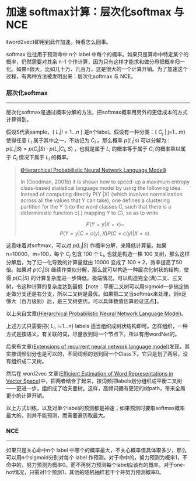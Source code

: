 # 加速 softmax计算：层次化softmax 与 NCE

《word2vec》即用到此作加速。特看怎么回事。

softmax 往往用于预测命中 n个 label 中每个的概率。如果只是算命中特定某个的概率，仍然需要对其余 n-1 个作计算，因为只有这样才能求和做分母把概率归一化。如果n很大，比如几十万、几百万，这是很大的一个计算开销。为了加速这个过程，有两种方法被发明出来：层次化softmax 与 NCE。

### 层次化softmax
----------------
层次化softmax是通过概率分解的方法，把softmax概率用另外的更低成本的方式计算得到。

假设S代表sample，{ $L_i | i=1...n$ } 是n个label。假设有一种分类：{ $C_j$ | j=1...m} 使得任意 $L_i$ 属于其中之一，不妨记为 $C_i$ 。那么概率 $p(L_i|s)$ 可以分解为： $p(L_i | S) = p(C_i | S) \cdot p(L_i | C_i,\ S)$ ，也就是属于 $L_i$ 的概率等于属于 $C_i$ 的概率乘以属于 $C_i$ 情况下属于 $L_i$ 的概率。

> [《Hierarchical Probabilistic Neural Network Language Model》](https://www.iro.umontreal.ca/~lisa/pointeurs/hierarchical-nnlm-aistats05.pdf)
>
> In (Goodman, 2001b) it is shown how to speed-up a maximum entropy class-based statistical language model by
> using the following idea. Instead of computing directly
> P(Y |X) (which involves normalization across all the values that Y can take), one defines a clustering partition for
> the Y (into the word classes C, such that there is a deterministic function c(.) mapping Y to C), so as to write
>
> $$P(Y = y|X = x) =$$
> $$P(Y = y|C = c(y), X)P(C = c(y)|X = x).$$

这意味着对softmax，可以对 $p(L_i|S)$ 作概率分解，来降低计算量。如果 n=10000，m=100，每个 $C_j$ 包含 100 个 $L_i$, 也就是构造一棵 100 叉树，那么这样分解后，为了归一化导致的计算量就由 10000 变成了 100 * 2，效率提高了50倍。如果对 $p(C_i|S)$ 继续作类似分解，那么就可以构造一种层次化树状的结构，使得 $p(C_i|S)$ 的计算复杂度进一步降低。极端情况，可以构造完全(满)二叉、三叉树，令这种计算的复杂度达到最低【note：平衡二叉树可以用sigmoid一步搞定搞走做分支还是右分支，所以二叉树是最优。如果把二叉当softmax来处理，则n足够大（百万级别）后，是三叉树更优。可以具体数值估算验证这点】。

以上来自文章([Hierarchical Probabilistic Neural Network Language Model](https://www.iro.umontreal.ca/~lisa/pointeurs/hierarchical-nnlm-aistats05.pdf))。

上述方式只需要把{ $L_i$, i=1...n} labels 适当组织成树状结构即可。怎样组织，一种方式是按语义，有关联的词，尽量放到同一个节点下。所以有用wordNet的。

后来有文章([Extensions of recurrent neural network language model](https://github.com/yihui-he/Natural-Language-Process/blob/master/Extensions%20of%20recurrent%20neural%20network%20language%20model.pdf))发现，其实按词频划分也是可以的，不同词频的划到同一个Class下。它只是划了两层，没有组织成二叉树。

然后在 word2vec 文章([Efficient Estimation of Word Representations in Vector Space](https://arxiv.org/abs/1301.3781))中，把两者结合了起来，按词频把labels划分组织成平衡二叉树——更进一步，组织成了哈夫曼树。这样，高频词拥有更短的树path，带来全局更小的计算开销。

以上方式训练，以及对单个label的预测都是神速；如果预测时要取softmax概率最大的，则并不能预测，而需要遍历取最大。

### NCE
-----
如果只是关心命中n个 label 中哪个的概率最大，不关心概率值具体取多少，那么可以用n个sigmoid分别对每个 label 作预测。对于命中的，努力预测为概率1，不命中的，努力预测为概率0。而不再努力预测每个label应该有的概率。对于one-hot情况，只需对1个预测1，其他的随机抽样若干个并努力预测概率0。
